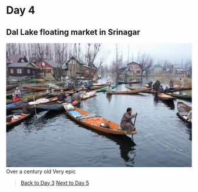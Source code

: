 # Day 4
## Dal Lake floating market in Srinagar
![day4](../day4.png)
Over a century old
Very epic

> [Back to Day 3](day3) [Next to Day 5](day5)
